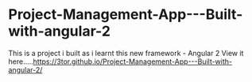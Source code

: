 # Project-Management-App---Built-with-angular-2

This is a project i built as i learnt this new framework - Angular 2
View it here.....https://3tor.github.io/Project-Management-App---Built-with-angular-2/
